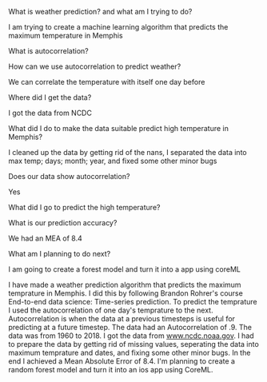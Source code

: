 What is weather prediction? and what am I trying to do? 

I am trying to create a machine learning algorithm that predicts the maximum temperature in Memphis 

What is autocorrelation? 

How can we use autocorrelation to predict weather?

We can correlate the temperature with itself one day before  

Where did I get the data?

I got the data from NCDC

What did I do to make the data suitable predict high temperature in Memphis? 

I cleaned up the data by getting rid of the nans, I separated the data into max temp; days; month; year, and 
fixed some other minor bugs

Does our data show autocorrelation?

Yes


What did I go to predict the high temperature?

What is our prediction accuracy?

We had an MEA of 8.4

What am I planning to do next?

I am going to create a forest model and turn it into a app using coreML 

I have made a weather prediction algorithm that predicts the maximum temprature in Memphis. I did this by following Brandon Rohrer's course End-to-end data science: Time-series prediction. 
To predict the temprature I used the autocorrelation of one day's temprature to the next.
Autocorrelation is when the data at a previous timesteps is useful for predicting at a future timestep.
The data had an Autocorrelation of .9. The data was from 1960 to 2018. I got the data from www.ncdc.noaa.gov.
I had to prepare the data by getting rid of missing values, seperating the data into maximum temprature and dates, and fixing some other minor bugs. 
In the end I achieved a Mean Absolute Error of 8.4. I'm planning to create a random forest model and turn it into an ios app using CoreML.

